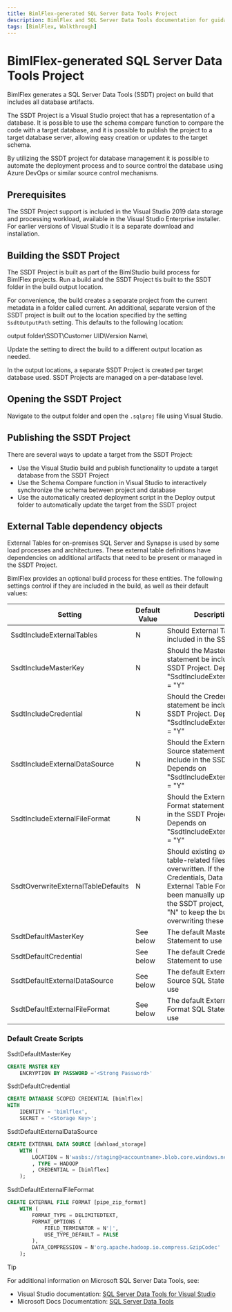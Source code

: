 ```yaml
---
title: BimlFlex-generated SQL Server Data Tools Project
description: BimlFlex and SQL Server Data Tools documentation for guidance on database management and automation of deployment processes and source control mechanisms
tags: [BimlFlex, Walkthrough]
---
```


# BimlFlex-generated SQL Server Data Tools Project

BimlFlex generates a SQL Server Data Tools (SSDT) project on build that includes all database artifacts.

The SSDT Project is a Visual Studio project that has a representation of a database. It is possible to use the schema compare function to compare the code with a target database, and it is possible to publish the project to a target database server, allowing easy creation or updates to the target schema.

By utilizing the SSDT project for database management it is possible to automate the deployment process and to source control the database using Azure DevOps or similar source control mechanisms.

## Prerequisites

The SSDT Project support is included in the Visual Studio 2019 data storage and processing workload, available in the Visual Studio Enterprise installer. For earlier versions of Visual Studio it is a separate download and installation.

## Building the SSDT Project

The SSDT Project is built as part of the BimlStudio build process for BimlFlex projects. Run a build and the SSDT Project tis built to the SSDT folder in the build output location.

For convenience, the build creates a separate project from the current metadata in a folder called current. An additional, separate version of the SSDT project is built out to the location specified by the setting `SsdtOutputPath` setting. This defaults to the following location:

output folder\SSDT\Customer UID\Version Name\

Update the setting to direct the build to a different output location as needed.

In the output locations, a separate SSDT Project is created per target database used. SSDT Projects are managed on a per-database level.

## Opening the SSDT Project

Navigate to the output folder and open the `.sqlproj` file using Visual Studio.

## Publishing the SSDT Project

There are several ways to update a target from the SSDT Project:

* Use the Visual Studio build and publish functionality to update a target database from the SSDT Project
* Use the Schema Compare function in Visual Studio to interactively synchronize the schema between project and database
* Use the automatically created deployment script in the Deploy output folder to automatically update the target from the SSDT project

## External Table dependency objects

External Tables for on-premises SQL Server and Synapse is used by some load processes and architectures. These external table definitions have dependencies on additional artifacts that need to be present or managed in the SSDT Project.

BimlFlex provides an optional build process for these entities. The following settings control if they are included in the build, as well as their default values:

| Setting                            | Default Value | Description |
| ---------------------------------- | ------------- | ----------- |
| SsdtIncludeExternalTables          | N             | Should External Tables be included in the SSDT Project |
| SsdtIncludeMasterKey               | N             | Should the Master Key statement be include in the SSDT Project. Depends on "SsdtIncludeExternalTables" = "Y" |
| SsdtIncludeCredential              | N             | Should the Credential statement be include in the SSDT Project. Depends on "SsdtIncludeExternalTables" = "Y" |
| SsdtIncludeExternalDataSource      | N             | Should the External Data Source statement be include in the SSDT Project. Depends on "SsdtIncludeExternalTables" = "Y" |
| SsdtIncludeExternalFileFormat      | N             | Should the External File Format statement be include in the SSDT Project. Depends on "SsdtIncludeExternalTables" = "Y" |
| SsdtOverwriteExternalTableDefaults | N             | Should existing external table-related files be overwritten. If the values for Credentials, Data Sources, External Table Formats have been manually updated in the SSDT project, set this to "N" to keep the build from overwriting these files |
| SsdtDefaultMasterKey               | See below     | The default Master Key SQL Statement to use |
| SsdtDefaultCredential              | See below     | The default Credential SQL Statement to use |
| SsdtDefaultExternalDataSource      | See below     | The default External Data Source SQL Statement to use |
| SsdtDefaultExternalFileFormat      | See below     | The default External File Format SQL Statement to use |

### Default Create Scripts

SsdtDefaultMasterKey

```sql
CREATE MASTER KEY
    ENCRYPTION BY PASSWORD ='<Strong Password>'
```

SsdtDefaultCredential

```sql
CREATE DATABASE SCOPED CREDENTIAL [bimlflex]
WITH
    IDENTITY = 'bimlflex',
    SECRET = '<Storage Key>';
```

SsdtDefaultExternalDataSource

```sql
CREATE EXTERNAL DATA SOURCE [dwhload_storage]
    WITH (
        LOCATION = N'wasbs://staging@<accountname>.blob.core.windows.net'
        , TYPE = HADOOP
        , CREDENTIAL = [bimlflex]
    );
```

SsdtDefaultExternalFileFormat

```sql
CREATE EXTERNAL FILE FORMAT [pipe_zip_format]
    WITH (
        FORMAT_TYPE = DELIMITEDTEXT,
        FORMAT_OPTIONS (
            FIELD_TERMINATOR = N'|',
            USE_TYPE_DEFAULT = FALSE
        ),
        DATA_COMPRESSION = N'org.apache.hadoop.io.compress.GzipCodec'
    );
```

>[!TIP]
>
> For additional information on Microsoft SQL Server Data Tools, see:
>
> * Visual Studio documentation: [SQL Server Data Tools for Visual Studio](https://visualstudio.microsoft.com/vs/features/ssdt/)
> * Microsoft Docs Documentation: [SQL Server Data Tools](https://docs.microsoft.com/en-us/sql/ssdt/sql-server-data-tools?view=sql-server-ver15)
